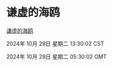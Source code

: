 # 谦虚的海鸥
[谦虚的海鸥](http://219.139.197.74:56308/qxdho/course/base/hotlink/index.php)

2024年 10月 29日 星期二 13:30:02 CST

2024年 10月 29日 星期二 05:30:02 GMT
